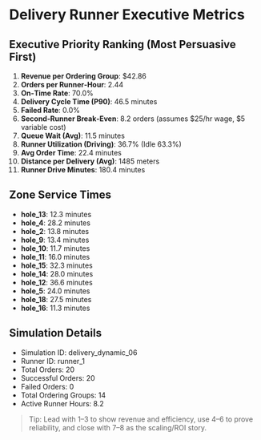 # Delivery Runner Executive Metrics

## Executive Priority Ranking (Most Persuasive First)
1. **Revenue per Ordering Group**: $42.86
2. **Orders per Runner‑Hour**: 2.44
3. **On‑Time Rate**: 70.0%
4. **Delivery Cycle Time (P90)**: 46.5 minutes
5. **Failed Rate**: 0.0%
6. **Second‑Runner Break‑Even**: 8.2 orders (assumes $25/hr wage, $5 variable cost)
7. **Queue Wait (Avg)**: 11.5 minutes
8. **Runner Utilization (Driving)**: 36.7% (Idle 63.3%)
9. **Avg Order Time**: 22.4 minutes
10. **Distance per Delivery (Avg)**: 1485 meters
11. **Runner Drive Minutes**: 180.4 minutes

## Zone Service Times
- **hole_13**: 12.3 minutes
- **hole_4**: 28.2 minutes
- **hole_2**: 13.8 minutes
- **hole_9**: 13.4 minutes
- **hole_10**: 11.7 minutes
- **hole_11**: 16.0 minutes
- **hole_15**: 32.3 minutes
- **hole_14**: 28.0 minutes
- **hole_12**: 36.6 minutes
- **hole_5**: 24.0 minutes
- **hole_18**: 27.5 minutes
- **hole_16**: 11.3 minutes


## Simulation Details
- Simulation ID: delivery_dynamic_06
- Runner ID: runner_1
- Total Orders: 20
- Successful Orders: 20
- Failed Orders: 0
- Total Ordering Groups: 14
- Active Runner Hours: 8.2

> Tip: Lead with 1–3 to show revenue and efficiency, use 4–6 to prove reliability, and close with 7–8 as the scaling/ROI story.
